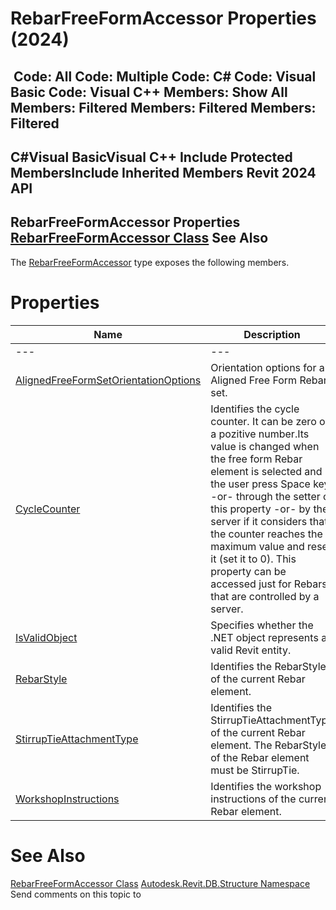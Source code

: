# RebarFreeFormAccessor Properties (2024)

﻿
 Code: All Code: Multiple Code: C# Code: Visual Basic Code: Visual C++  Members: Show All Members: Filtered Members: Filtered Members: Filtered   
---  
C#Visual BasicVisual C++
Include Protected MembersInclude Inherited Members
Revit 2024 API  
---  
RebarFreeFormAccessor Properties  
[RebarFreeFormAccessor Class](bf146aa3-f780-646e-c3cd-42e7a61d18e6.md "RebarFreeFormAccessor Class") See Also  
---  
The [RebarFreeFormAccessor](bf146aa3-f780-646e-c3cd-42e7a61d18e6.md "RebarFreeFormAccessor Class") type exposes the following members.
# Properties
| Name | Description |
| --- | --- |
| --- | --- | --- |
| [AlignedFreeFormSetOrientationOptions](052bb659-79b5-60ca-c683-c2e45c3882cd.md "AlignedFreeFormSetOrientationOptions Property") | Orientation options for an Aligned Free Form Rebar set. |
| [CycleCounter](dc7ccd08-60d5-3cc8-e99a-66e87cbdbc13.md "CycleCounter Property") | Identifies the cycle counter. It can be zero or a pozitive number.Its value is changed when the free form Rebar element is selected and the user press Space key -or- through the setter of this property -or- by the server if it considers that the counter reaches the maximum value and reset it (set it to 0). This property can be accessed just for Rebars that are controlled by a server. |
| [IsValidObject](491dc896-0fac-c1b2-af22-3aeee04fac1a.md "IsValidObject Property") | Specifies whether the .NET object represents a valid Revit entity. |
| [RebarStyle](d44af128-695b-272f-d396-24618c0bb2dc.md "RebarStyle Property") | Identifies the RebarStyle of the current Rebar element. |
| [StirrupTieAttachmentType](bc9bdd47-9bc4-6d13-7a03-94b568fdad24.md "StirrupTieAttachmentType Property") | Identifies the StirrupTieAttachmentType of the current Rebar element. The RebarStyle of the Rebar element must be StirrupTie. |
| [WorkshopInstructions](767b1bab-6fc4-92b1-3caa-0090c83faccb.md "WorkshopInstructions Property") | Identifies the workshop instructions of the current Rebar element. |

# See Also
[RebarFreeFormAccessor Class](bf146aa3-f780-646e-c3cd-42e7a61d18e6.md "RebarFreeFormAccessor Class")
[Autodesk.Revit.DB.Structure Namespace](d586b341-f687-9d90-e96d-255806b7d4fc.md "Autodesk.Revit.DB.Structure Namespace")
Send comments on this topic to 